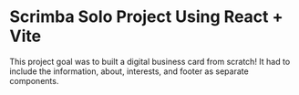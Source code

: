 # Scrimba Solo Project Using React + Vite 

This project goal was to built a digital business card from scratch! It had to include the information, about, interests, and footer as separate components.

